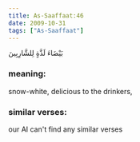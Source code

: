```yaml
---
title: As-Saaffaat:46
date: 2009-10-31
tags: ["As-Saaffaat"]
---
```

بَيْضَاءَ لَذَّةٍ لِلشَّارِبِينَ
### meaning: 
snow-white, delicious to the drinkers,
### similar verses: 

our AI can't find any similar verses




